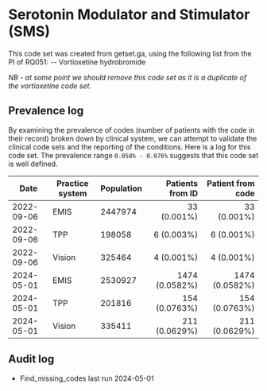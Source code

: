 # Serotonin Modulator and Stimulator (SMS)

This code set was created from getset.ga, using the following list from the PI of RQ051:
-- Vortioxetine hydrobromide

_NB - at some point we should remove this code set as it is a duplicate of the vortioxetine code set._

## Prevalence log

By examining the prevalence of codes (number of patients with the code in their record) broken down by clinical system, we can attempt to validate the clinical code sets and the reporting of the conditions. Here is a log for this code set. The prevalence range `0.058% - 0.076%` suggests that this code set is well defined.

| Date       | Practice system | Population | Patients from ID | Patient from code |
| ---------- | --------------- | ---------- | ---------------: | ----------------: |
| 2022-09-06 | EMIS            | 2447974    |      33 (0.001%) |       33 (0.001%) |
| 2022-09-06 | TPP             | 198058     |       6 (0.003%) |        6 (0.001%) |
| 2022-09-06 | Vision          | 325464     |       4 (0.001%) |        4 (0.001%) |
| 2024-05-01 | EMIS            | 2530927    |   1474 (0.0582%) |    1474 (0.0582%) |
| 2024-05-01 | TPP             | 201816     |    154 (0.0763%) |     154 (0.0763%) |
| 2024-05-01 | Vision          | 335411     |    211 (0.0629%) |     211 (0.0629%) |

## Audit log

- Find_missing_codes last run 2024-05-01
